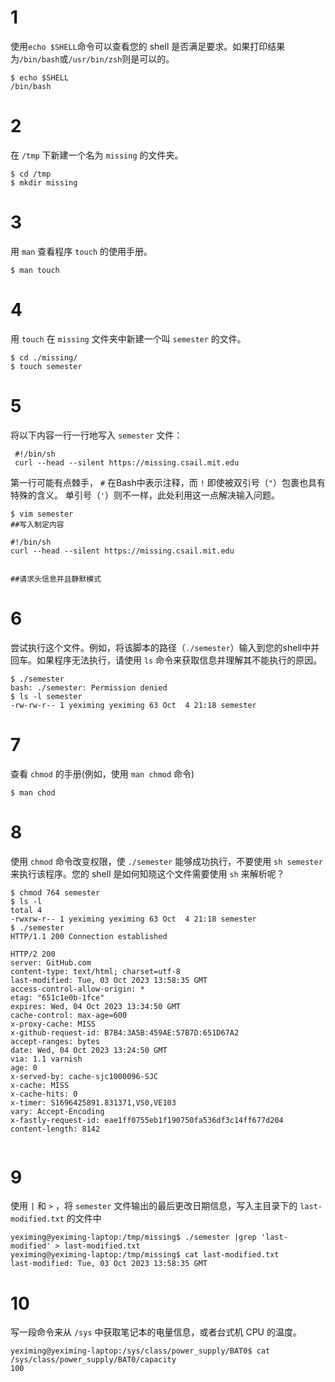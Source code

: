 # 1 
使用`echo $SHELL`命令可以查看您的 shell 是否满足要求。如果打印结果为`/bin/bash`或`/usr/bin/zsh`则是可以的。

```
$ echo $SHELL
/bin/bash
```

# 2  
在 `/tmp` 下新建一个名为 `missing` 的文件夹。
```
$ cd /tmp
$ mkdir missing
```

# 3
用 `man` 查看程序 `touch` 的使用手册。
```
$ man touch
```

# 4
用 `touch` 在 `missing` 文件夹中新建一个叫 `semester` 的文件。
```
$ cd ./missing/
$ touch semester
```

# 5
将以下内容一行一行地写入 `semester` 文件：

```
 #!/bin/sh
 curl --head --silent https://missing.csail.mit.edu
```

第一行可能有点棘手， `#` 在Bash中表示注释，而 `!` 即使被双引号（`"`）包裹也具有特殊的含义。 单引号（`'`）则不一样，此处利用这一点解决输入问题。

```
$ vim semester
##写入制定内容
```
 ```
 #!/bin/sh
 curl --head --silent https://missing.csail.mit.edu
 
 
 ##请求头信息并且静默模式

```
# 6
尝试执行这个文件。例如，将该脚本的路径（`./semester`）输入到您的shell中并回车。如果程序无法执行，请使用 `ls` 命令来获取信息并理解其不能执行的原因。
```
$ ./semester
bash: ./semester: Permission denied
$ ls -l semester
-rw-rw-r-- 1 yeximing yeximing 63 Oct  4 21:18 semester

```

# 7
查看 `chmod` 的手册(例如，使用 `man chmod` 命令)
```
$ man chod
```

# 8
使用 `chmod` 命令改变权限，使 `./semester` 能够成功执行，不要使用 `sh semester` 来执行该程序。您的 shell 是如何知晓这个文件需要使用 `sh` 来解析呢？
```
$ chmod 764 semester
$ ls -l
total 4
-rwxrw-r-- 1 yeximing yeximing 63 Oct  4 21:18 semester
$ ./semester
HTTP/1.1 200 Connection established

HTTP/2 200 
server: GitHub.com
content-type: text/html; charset=utf-8
last-modified: Tue, 03 Oct 2023 13:58:35 GMT
access-control-allow-origin: *
etag: "651c1e0b-1fce"
expires: Wed, 04 Oct 2023 13:34:50 GMT
cache-control: max-age=600
x-proxy-cache: MISS
x-github-request-id: B7B4:3A5B:459AE:57B7D:651D67A2
accept-ranges: bytes
date: Wed, 04 Oct 2023 13:24:50 GMT
via: 1.1 varnish
age: 0
x-served-by: cache-sjc1000096-SJC
x-cache: MISS
x-cache-hits: 0
x-timer: S1696425891.831371,VS0,VE103
vary: Accept-Encoding
x-fastly-request-id: eae1ff0755eb1f190750fa536df3c14ff677d204
content-length: 8142


```
# 9
使用 `|` 和 `>` ，将 `semester` 文件输出的最后更改日期信息，写入主目录下的 `last-modified.txt` 的文件中
```
yeximing@yeximing-laptop:/tmp/missing$ ./semester |grep 'last-modified' > last-modified.txt
yeximing@yeximing-laptop:/tmp/missing$ cat last-modified.txt 
last-modified: Tue, 03 Oct 2023 13:58:35 GMT
```

# 10
写一段命令来从 `/sys` 中获取笔记本的电量信息，或者台式机 CPU 的温度。
```
yeximing@yeximing-laptop:/sys/class/power_supply/BAT0$ cat /sys/class/power_supply/BAT0/capacity
100

```